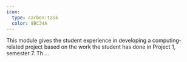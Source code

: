 ```yaml
---
icon:
  type: carbon:task
  color: 8BC34A
---
```


This module gives the student experience in developing a computing-related project based on the work the student has done in Project 1, semester 7. Th ... 
